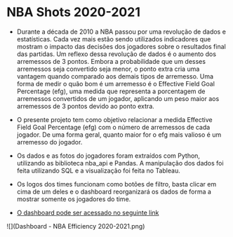 # NBA Shots 2020-2021

* Durante a década de 2010 a NBA passou por uma revolução de dados e estatísticas. Cada vez mais estão sendo utilizados indicadores que mostram o impacto das decisões dos jogadores sobre o resultados final das partidas. Um reflexo dessa revolução de dados é o aumento dos arremessos de 3 pontos. Embora a probabilidade que um desses arremessos seja convertido seja menor, o ponto extra cria uma vantagem quando comparado aos demais tipos de arremesso. Uma forma de medir o quão bom é um arremesso é o Effective Field Goal Percentage (efg), uma medida que representa a porcentagem de arremessos convertidos de um jogador, aplicando um peso maior aos arremessos de 3 pontos devido ao ponto extra.

* O presente projeto tem como objetivo relacionar a medida Effective Field Goal Percentage (efg) com o número de arremessos de cada jogador. De uma forma geral, quanto maior for o efg mais valioso é um arremesso do jogador. 

* Os dados e as fotos do jogadores foram extraídos com Python, utilizando as biblioteca nba_api e Pandas. A manipulação dos dados foi feita utilizando SQL e a visualização foi feita no Tableau.

* Os logos dos times funcionam como botões de filtro, basta clicar em cima de um deles e o dashboard reorganizará os dados de forma a mostrar somente os jogadores do time.

* [O dashboard pode ser acessado no seguinte link](https://public.tableau.com/app/profile/eduardo.maass/viz/NBAEfficiency2020-2021/Dashboard-NBAEfficiency2020-2021?publish=yes)

![](Dashboard - NBA Efficiency 2020-2021.png)
